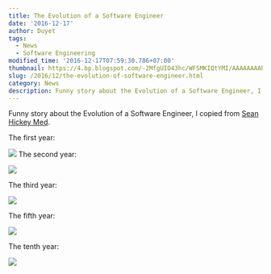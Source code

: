 ```yaml
---
title: The Evolution of a Software Engineer
date: '2016-12-17'
author: Duyet
tags:
  - News
  - Software Engineering
modified_time: '2016-12-17T07:59:30.786+07:00'
thumbnail: https://4.bp.blogspot.com/-2MfgUIO43hc/WFSMKIQtYMI/AAAAAAAAhE0/SJv2XYviX58TNQAPNHci7hWE-btfAsrgACK4B/s1600/0-oZ9ehgrpvTVc6e32.png
slug: /2016/12/the-evolution-of-software-engineer.html
category: News
description: Funny story about the Evolution of a Software Engineer, I copied from [Sean Hickey Med]
---
```


Funny story about the Evolution of a Software Engineer, I copied from [Sean Hickey Med](https://medium.com/@webseanhickey/the-evolution-of-a-software-engineer-db854689243#.wwbexukuv).

The first year:

![](https://4.bp.blogspot.com/-2MfgUIO43hc/WFSMKIQtYMI/AAAAAAAAhE0/SJv2XYviX58TNQAPNHci7hWE-btfAsrgACK4B/s1600/0-oZ9ehgrpvTVc6e32.png)
The second year:

![](https://2.bp.blogspot.com/-yfeIfuAUoyo/WFSMW_J0szI/AAAAAAAAhE8/BAIj1iKfbesfkL89JDqH7NZwaVmPlEolACK4B/s1600/0-BWbzGkcrgaR0zC3Q.png)

The third year:

![](https://1.bp.blogspot.com/-nEG3wPYwqE8/WFSMXeip9sI/AAAAAAAAhFE/B8JlAOTbe28YHwjppqNDrTlDrdcVceVQgCK4B/s1600/0-3p7TE5cpfwPbUOch.png)

The fifth year:

![](https://2.bp.blogspot.com/-aV-KchhvHPc/WFSMgNpHUqI/AAAAAAAAhFM/hCjXXTaM7uU1Uo9UF35lonhYZzdRanhcwCK4B/s1600/0-eHJV6dJRQ54sHKDZ.png)

The tenth year:

![](https://2.bp.blogspot.com/-MvDOoOnTXxA/WFSMjXwecMI/AAAAAAAAhFU/UZoGMXIXeLE8ymGjqp-_OCKqmjJoYQrBQCK4B/s1600/0-TibxeeJ588jTDUmF.png)
